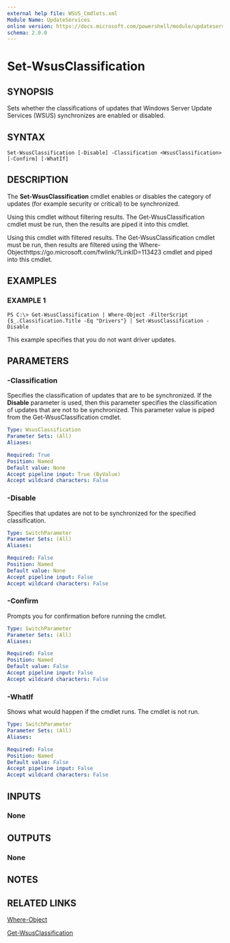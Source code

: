```yaml
---
external help file: WSUS_Cmdlets.xml
Module Name: UpdateServices
online version: https://docs.microsoft.com/powershell/module/updateservices/set-wsusclassification?view=windowsserver2012-ps&wt.mc_id=ps-gethelp
schema: 2.0.0
---
```


# Set-WsusClassification

## SYNOPSIS
Sets whether the classifications of updates that Windows Server Update Services (WSUS) synchronizes are enabled or disabled.

## SYNTAX

```
Set-WsusClassification [-Disable] -Classification <WsusClassification> [-Confirm] [-WhatIf]
```

## DESCRIPTION
The **Set-WsusClassification** cmdlet enables or disables the category of updates (for example security or critical) to be synchronized.

Using this cmdlet without filtering results.
The Get-WsusClassification cmdlet must be run, then the results are piped it into this cmdlet.

Using this cmdlet with filtered results.
The Get-WsusClassification cmdlet must be run, then results are filtered using the Where-Objecthttps://go.microsoft.com/fwlink/?LinkID=113423 cmdlet and piped into this cmdlet.

## EXAMPLES

### EXAMPLE 1
```
PS C:\> Get-WsusClassification | Where-Object -FilterScript {$_.Classification.Title -Eq "Drivers"} | Set-WsusClassification -Disable
```

This example specifies that you do not want driver updates.

## PARAMETERS

### -Classification
Specifies the classification of updates that are to be synchronized.
If the **Disable** parameter is used, then this parameter specifies the classification of updates that are not to be synchronized.
This parameter value is piped from the Get-WsusClassification cmdlet.

```yaml
Type: WsusClassification
Parameter Sets: (All)
Aliases: 

Required: True
Position: Named
Default value: None
Accept pipeline input: True (ByValue)
Accept wildcard characters: False
```

### -Disable
Specifies that updates are not to be synchronized for the specified classification.

```yaml
Type: SwitchParameter
Parameter Sets: (All)
Aliases: 

Required: False
Position: Named
Default value: None
Accept pipeline input: False
Accept wildcard characters: False
```

### -Confirm
Prompts you for confirmation before running the cmdlet.

```yaml
Type: SwitchParameter
Parameter Sets: (All)
Aliases: 

Required: False
Position: Named
Default value: False
Accept pipeline input: False
Accept wildcard characters: False
```

### -WhatIf
Shows what would happen if the cmdlet runs.
The cmdlet is not run.

```yaml
Type: SwitchParameter
Parameter Sets: (All)
Aliases: 

Required: False
Position: Named
Default value: False
Accept pipeline input: False
Accept wildcard characters: False
```

## INPUTS

### None

## OUTPUTS

### None

## NOTES

## RELATED LINKS

[Where-Object](https://go.microsoft.com/fwlink/?LinkID=113423)

[Get-WsusClassification](./Get-WsusClassification.md)

